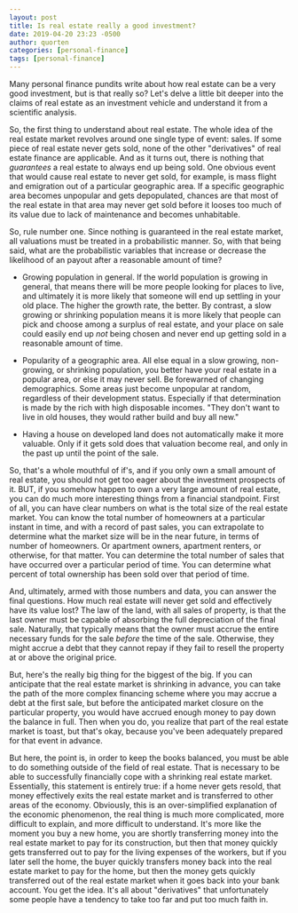 ```yaml
---
layout: post
title: Is real estate really a good investment?
date: 2019-04-20 23:23 -0500
author: quorten
categories: [personal-finance]
tags: [personal-finance]
---
```


Many personal finance pundits write about how real estate can be a
very good investment, but is that really so?  Let's delve a little bit
deeper into the claims of real estate as an investment vehicle and
understand it from a scientific analysis.

So, the first thing to understand about real estate.  The whole idea
of the real estate market revolves around one single type of event:
sales.  If some piece of real estate never gets sold, none of the
other "derivatives" of real estate finance are applicable.  And as it
turns out, there is nothing that _guarantees_ a real estate to always
end up being sold.  One obvious event that would cause real estate to
never get sold, for example, is mass flight and emigration out of a
particular geographic area.  If a specific geographic area becomes
unpopular and gets depopulated, chances are that most of the real
estate in that area may never get sold before it looses too much of
its value due to lack of maintenance and becomes unhabitable.

So, rule number one.  Since nothing is guaranteed in the real estate
market, all valuations must be treated in a probabilistic manner.  So,
with that being said, what are the probabilistic variables that
increase or decrease the likelihood of an payout after a reasonable
amount of time?

<!-- more -->

* Growing population in general.  If the world population is growing
  in general, that means there will be more people looking for places
  to live, and ultimately it is more likely that someone will end up
  settling in your old place.  The higher the growth rate, the better.
  By contrast, a slow growing or shrinking population means it is more
  likely that people can pick and choose among a surplus of real
  estate, and your place on sale could easily end up _not_ being
  chosen and never end up getting sold in a reasonable amount of time.

* Popularity of a geographic area.  All else equal in a slow growing,
  non-growing, or shrinking population, you better have your real
  estate in a popular area, or else it may never sell.  Be forewarned
  of changing demographics.  Some areas just become unpopular at
  random, regardless of their development status.  Especially if that
  determination is made by the rich with high disposable incomes.
  "They don't want to live in old houses, they would rather build and
  buy all new."

* Having a house on developed land does not automatically make it more
  valuable.  Only if it gets sold does that valuation become real, and
  only in the past up until the point of the sale.

So, that's a whole mouthful of if's, and if you only own a small
amount of real estate, you should not get too eager about the
investment prospects of it.  BUT, if you somehow happen to own a very
large amount of real estate, you can do much more interesting things
from a financial standpoint.  First of all, you can have clear numbers
on what is the total size of the real estate market.  You can know the
total number of homeowners at a particular instant in time, and with a
record of past sales, you can extrapolate to determine what the market
size will be in the near future, in terms of number of homeowners.  Or
apartment owners, apartment renters, or otherwise, for that matter.
You can determine the total number of sales that have occurred over a
particular period of time.  You can determine what percent of total
ownership has been sold over that period of time.

And, ultimately, armed with those numbers and data, you can answer the
final questions.  How much real estate will never get sold and
effectively have its value lost?  The law of the land, with all sales
of property, is that the last owner must be capable of absorbing the
full depreciation of the final sale.  Naturally, that typically means
that the owner must accrue the entire necessary funds for the sale
_before_ the time of the sale.  Otherwise, they might accrue a debt
that they cannot repay if they fail to resell the property at or above
the original price.

But, here's the really big thing for the biggest of the big.  If you
can anticipate that the real estate market is shrinking in advance,
you can take the path of the more complex financing scheme where you
may accrue a debt at the first sale, but before the anticipated market
closure on the particular property, you would have accrued enough
money to pay down the balance in full.  Then when you do, you realize
that part of the real estate market is toast, but that's okay, because
you've been adequately prepared for that event in advance.

But here, the point is, in order to keep the books balanced, you must
be able to do something outside of the field of real estate.  That is
necessary to be able to successfully financially cope with a shrinking
real estate market.  Essentially, this statement is entirely true: if
a home never gets resold, that money effectively exits the real estate
market and is transferred to other areas of the economy.  Obviously,
this is an over-simplified explanation of the economic phenomenon, the
real thing is much more complicated, more difficult to explain, and
more difficult to understand.  It's more like the moment you buy a new
home, you are shortly transferring money into the real estate market
to pay for its construction, but then that money quickly gets
transferred out to pay for the living expenses of the workers, but if
you later sell the home, the buyer quickly transfers money back into
the real estate market to pay for the home, but then the money gets
quickly transferred out of the real estate market when it goes back
into your bank account.  You get the idea.  It's all about
"derivatives" that unfortunately some people have a tendency to take
too far and put too much faith in.
